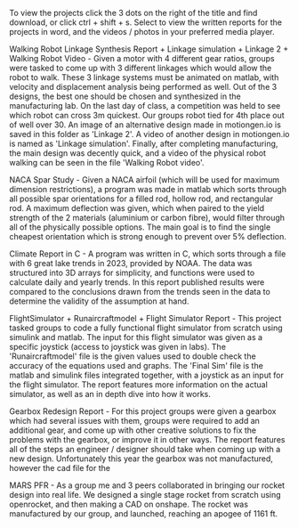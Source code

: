 To view the projects click the 3 dots on the right of the title and find download, or click ctrl + shift + s. Select to view the written reports for the projects in word, and the videos / photos in your preferred media player.


Walking Robot Linkage Synthesis Report + Linkage simulation + Linkage 2 + Walking Robot Video - Given a motor with 4 different gear ratios, groups were tasked to come up with 3 different linkages which would allow the robot to walk. These 3 linkage systems must be animated on matlab, with velocity and displacement analysis being performed as well. Out of the 3 designs, the best one should be chosen and synthesized in the manufacturing lab. On the last day of class, a competition was held to see which robot can cross 3m quickest. Our groups robot tied for 4th place out of well over 30. An image of an alternative design made in motiongen.io is saved in this folder as 'Linkage 2'. A video of another design in motiongen.io is named as 'Linkage simulation'. Finally, after completing manufacturing, the main design was decently quick, and a video of the physical robot walking can be seen in the file 'Walking Robot video'.

NACA Spar Study - Given a NACA airfoil (which will be used for maximum dimension restrictions), a program was made in matlab which sorts through all possible spar orientations for a filled rod, hollow rod, and rectangular rod. A maximum deflection was given, which when paired to the yield strength of the 2 materials (aluminium or carbon fibre), would filter through all of the physically possible options. The main goal is to find the single cheapest orientation which is strong enough to prevent over 5% deflection. 

Climate Report in C - A program was written in C, which sorts through a file with 6 great lake trends in 2023, provided by NOAA. The data was structured into 3D arrays for simplicity, and functions were used to calculate daily and yearly trends. In this report published results were compared to the conclusions drawn from the trends seen in the data to determine the validity of the assumption at hand.

FlightSimulator + Runaircraftmodel + Flight Simulator Report - This project tasked groups to code a fully functional flight simulator from scratch using simulink and matlab. The input for this flight simulator was given as a specific joystick (access to joystick was given in labs). The 'Runaircraftmodel' file is the given values used to double check the accuracy of the equations used and graphs. The 'Final Sim' file is the matlab and simulink files integrated together, with a joystick as an input for the flight simulator. The report features more information on the actual simulator, as well as an in depth dive into how it works.

Gearbox Redesign Report - For this project groups were given a gearbox which had several issues with them, groups were required to add an additional gear, and come up with other creative solutions to fix the problems with the gearbox, or improve it in other ways. The report features all of the steps an engineer / designer should take when coming up with a new design. Unfortunately this year the gearbox was not manufactured, however the cad file for the 

MARS PFR - As a group me and 3 peers collaborated in bringing our rocket design into real life. We designed a single stage rocket from scratch using openrocket, and then making a CAD on onshape. The rocket was manufactured by our group, and launched, reaching an apogee of 1161 ft. 
